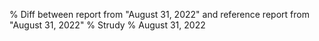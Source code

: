 % Diff between report from "August 31, 2022" and reference report from "August 31, 2022"
% Strudy
% August 31, 2022


